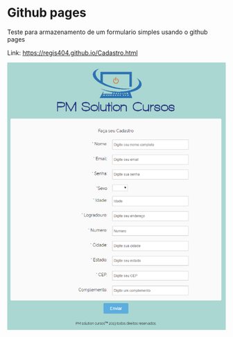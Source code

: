 # Github pages
Teste para armazenamento de um formulario simples usando o github pages

Link: https://regis404.github.io/Cadastro.html

![Preview](/PMsolutionPreview.PNG)
